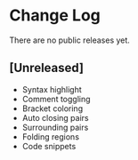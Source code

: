 # Change Log

There are no public releases yet.

## [Unreleased]

-   Syntax highlight
-   Comment toggling
-   Bracket coloring
-   Auto closing pairs
-   Surrounding pairs
-   Folding regions
-   Code snippets
